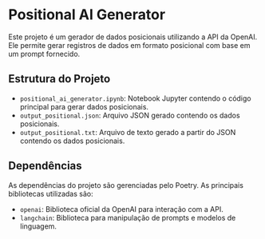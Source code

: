# Positional AI Generator

Este projeto é um gerador de dados posicionais utilizando a API da OpenAI. Ele permite gerar registros de dados em formato posicional com base em um prompt fornecido.

## Estrutura do Projeto

- `positional_ai_generator.ipynb`: Notebook Jupyter contendo o código principal para gerar dados posicionais.
- `output_positional.json`: Arquivo JSON gerado contendo os dados posicionais.
- `output_positional.txt`: Arquivo de texto gerado a partir do JSON contendo os dados posicionais.

## Dependências

As dependências do projeto são gerenciadas pelo Poetry. As principais bibliotecas utilizadas são:

- `openai`: Biblioteca oficial da OpenAI para interação com a API.
- `langchain`: Biblioteca para manipulação de prompts e modelos de linguagem.
